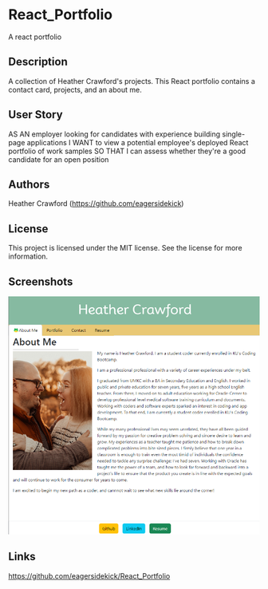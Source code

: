 # React_Portfolio
A react portfolio

## Description
A collection of Heather Crawford's projects. This React portfolio contains a contact card, projects, and an about me.

## User Story
AS AN employer looking for candidates with experience building single-page applications
I WANT to view a potential employee's deployed React portfolio of work samples
SO THAT I can assess whether they're a good candidate for an open position

## Authors
Heather Crawford (https://github.com/eagersidekick)

## License
This project is licensed under the MIT license. See the license for more information.

## Screenshots
![alt text](portfolio.png)

## Links
https://github.com/eagersidekick/React_Portfolio





